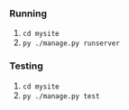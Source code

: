 ### Running
1. `cd mysite`
2. `py ./manage.py runserver`

### Testing
1. `cd mysite`
2. `py ./manage.py test`
